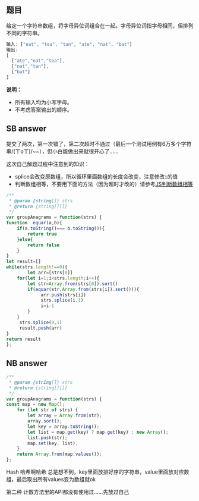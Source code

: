 ## 题目

给定一个字符串数组，将字母异位词组合在一起。字母异位词指字母相同，但排列不同的字符串。

```javascript
输入: ["eat", "tea", "tan", "ate", "nat", "bat"]
输出:
[
  ["ate","eat","tea"],
  ["nat","tan"],
  ["bat"]
]
```

**说明：**

- 所有输入均为小写字母。
- 不考虑答案输出的顺序。

## SB answer

提交了两次，第一次错了，第二次超时不通过（最后一个测试用例有6万多个字符串/(ㄒoㄒ)/~~），但小白能做出来就很开心了……

这次自己解题过程中注意到的知识：

* splice会改变原数组，所以循环里面数组的长度会改变，注意修改`i`的值
* 判断数组相等，不要用下面的方法（因为超时才改的）请参考[JS判断数组相等](https://segmentfault.com/a/1190000016574183)

```javascript
/**
 * @param {string[]} strs
 * @return {string[][]}
 */
var groupAnagrams = function(strs) {
function  equar(a,b){
    if(a.toString()=== b.toString()){
        return true
    }else{
        return false
    }     
}
let result=[]
while(strs.length!==0){
        let arr=[strs[0]]
    for(let i=1;i<strs.length;i++){
        let str=Array.from(strs[0]).sort()
        if(equar(str,Array.from(strs[i]).sort())){
             arr.push(strs[i])
             strs.splice(i,1)
             i=i-1
        }    
    }
     strs.splice(0,1)
     result.push(arr)
}
return result
};
```

## NB answer

```javascript
/**
 * @param {string[]} strs
 * @return {string[][]}
 */
var groupAnagrams = function(strs) {
const map = new Map();
    for (let str of strs) {
        let array = Array.from(str);
        array.sort();
        let key = array.toString();
        let list = map.get(key) ? map.get(key) : new Array();
        list.push(str);
        map.set(key, list);
    }
    return Array.from(map.values());
};
```

Hash 哈希啊哈希 总是想不到，key里面放排好序的字符串，value里面放对应数组，最后取出所有values变为数组就ok

第二种 计数方法里的API都没有使用过……先放过自己